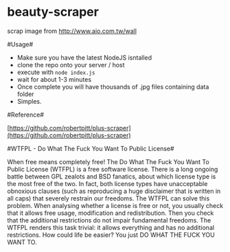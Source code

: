 beauty-scraper
==============

scrap image from http://www.aio.com.tw/wall

#Usage#

 * Make sure you have the latest NodeJS isntalled
 * clone the repo onto your server / host
 * execute with `node index.js`
 * wait for about 1-3 minutes
 * Once complete you will have thousands of .jpg files containing data folder
 * Simples.

#Reference#


[https://github.com/robertpitt/plus-scraper](https://github.com/robertpitt/plus-scraper)


#WTFPL - Do What The Fuck You Want To Public License#

When free means completely free!
The Do What The Fuck You Want To Public License (WTFPL) is a free software license.
There is a long ongoing battle between GPL zealots and BSD fanatics, about which license type is the most free of the two. In fact, both license types have unacceptable obnoxious clauses (such as reproducing a huge disclaimer that is written in all caps) that severely restrain our freedoms. The WTFPL can solve this problem.
When analysing whether a license is free or not, you usually check that it allows free usage, modification and redistribution. Then you check that the additional restrictions do not impair fundamental freedoms. The WTFPL renders this task trivial: it allows everything and has no additional restrictions. How could life be easier? You just DO WHAT THE FUCK YOU WANT TO.
